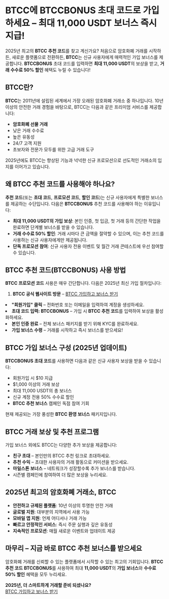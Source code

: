 <h1>BTCC에 BTCCBONUS 초대 코드로 가입하세요 – 최대 11,000 USDT 보너스 즉시 지급!</h1>
<p>2025년 최고의 <strong>BTCC 추천 코드</strong>를 찾고 계신가요? 처음으로 암호화폐 거래를 시작하든, 새로운 플랫폼으로 전환하든, <strong>BTCC</strong>는 신규 사용자에게 매력적인 가입 보너스를 제공합니다. <strong>BTCCBONUS</strong> 초대 코드를 입력하면 <strong>최대 11,000 USDT</strong>의 보상을 받고, <strong>거래 수수료 50% 할인</strong> 혜택도 누릴 수 있습니다!</p>

<section>
    <h2>BTCC란?</h2>
    <p><strong>BTCC</strong>는 2011년에 설립된 세계에서 가장 오래된 암호화폐 거래소 중 하나입니다. 10년 이상의 안전한 거래 경험을 바탕으로, BTCC는 다음과 같은 프리미엄 서비스를 제공합니다:</p>
    <ul>
        <li><strong>암호화폐 선물 거래</strong></li>
        <li>낮은 거래 수수료</li>
        <li>높은 유동성</li>
        <li>24/7 고객 지원</li>
        <li>초보자와 전문가 모두를 위한 고급 거래 도구</li>
    </ul>
    <p>2025년에도 BTCC는 향상된 기능과 넉넉한 신규 프로모션으로 선도적인 거래소의 입지를 이어가고 있습니다.</p>
</section>

<section>
    <h2>왜 BTCC 추천 코드를 사용해야 하나요?</h2>
    <p><strong>추천 코드</strong>(또는 <strong>초대 코드</strong>, <strong>프로모션 코드</strong>, <strong>할인 코드</strong>)는 신규 사용자에게 특별한 보너스를 제공하는 수단입니다. 다음은 <strong>BTCCBONUS</strong> 추천 코드를 사용해야 하는 이유입니다:</p>
    <ul>
        <li><strong>최대 11,000 USDT의 가입 보상</strong>: 본인 인증, 첫 입금, 첫 거래 등의 간단한 작업을 완료하면 단계별 보너스를 받을 수 있습니다.</li>
        <li><strong>거래 수수료 50% 할인</strong>: 거래 시마다 큰 금액을 절약할 수 있으며, 이는 추천 코드를 사용하는 신규 사용자에게만 제공됩니다.</li>
        <li><strong>단독 프로모션 참여</strong>: 신규 사용자 전용 이벤트 및 월간 거래 콘테스트에 우선 참여할 수 있습니다.</li>
    </ul>
</section>

<section>
    <h2>BTCC 추천 코드(BTCCBONUS) 사용 방법</h2>
    <p><strong>BTCC 프로모션 코드</strong> 사용은 매우 간단합니다. 다음은 2025년 최신 가입 절차입니다:</p>
    <ol>
        <li><strong>BTCC 공식 웹사이트 방문</strong> – <a href="https://partner.btcc.com/us/c/BTCCBONUS/9303" target="_blank">BTCC 가입하고 보너스 받기</a>
</section>

  <li><strong>"회원가입" 클릭</strong> – 전화번호 또는 이메일을 입력하여 계정을 생성하세요.</li>
        <li><strong>초대 코드 입력: BTCCBONUS</strong> – 가입 시 <strong>BTCC 추천 코드</strong>를 입력하여 보상을 활성화하세요.</li>
        <li><strong>본인 인증 완료</strong> – 전체 보너스 패키지를 받기 위해 KYC를 완료하세요.</li>
        <li><strong>가입 보너스 수령</strong> – 거래를 시작하고 즉시 보너스를 받으세요!</li>
    </ol>
</section>

<section>
    <h2>BTCC 가입 보너스 구성 (2025년 업데이트)</h2>
    <p><strong>BTCCBONUS 초대 코드</strong>를 사용하면 다음과 같은 신규 사용자 보상을 받을 수 있습니다:</p>
    <ul>
        <li>회원가입 시 $10 지급</li>
        <li>$1,000 이상의 거래 보상</li>
        <li>최대 11,000 USDT의 총 보너스</li>
        <li>신규 계정 전용 50% 수수료 할인</li>
        <li><strong>BTCC 추천 보너스</strong> 캠페인 독점 참여 기회</li>
    </ul>
    <p>현재 제공되는 가장 풍성한 <strong>BTCC 환영 보너스</strong> 패키지입니다.</p>
</section>

<section>
    <h2>BTCC 거래 보상 및 추천 프로그램</h2>
    <p>가입 보너스 외에도 BTCC는 다양한 추가 보상을 제공합니다:</p>
    <ul>
        <li><strong>친구 초대</strong> – 본인만의 BTCC 추천 링크로 초대하세요.</li>
        <li><strong>추천 수익</strong> – 초대한 사용자의 거래 활동으로 커미션을 받으세요.</li>
        <li><strong>마일스톤 보너스</strong> – 네트워크가 성장할수록 추가 보너스를 받습니다.</li>
        <li>시즌별 캠페인에 참여하여 더 많은 보상을 누리세요.</li>
    </ul>
</section>

<section>
    <h2>2025년 최고의 암호화폐 거래소, BTCC</h2>
    <ul>
        <li><strong>안전하고 규제된 플랫폼</strong>: 10년 이상의 투명한 안전 거래</li>
        <li><strong>글로벌 지원</strong>: 대부분의 지역에서 사용 가능</li>
        <li><strong>모바일 앱 지원</strong>: 언제 어디서나 거래 가능</li>
        <li><strong>빠르고 안정적인 서비스</strong>: 즉시 주문 실행과 깊은 유동성</li>
        <li><strong>지속적인 프로모션</strong>: 매월 새로운 이벤트와 업데이트 제공</li>
    </ul>
</section>

<section>
    <h2>마무리 – 지금 바로 BTCC 추천 보너스를 받으세요</h2>
    <p>암호화폐 거래를 신뢰할 수 있는 플랫폼에서 시작할 수 있는 최고의 기회입니다. <strong>BTCC 추천 코드</strong> <strong>BTCCBONUS</strong>를 사용하여 최대 <strong>11,000 USDT</strong>의 <strong>가입 보너스</strong>와 <strong>수수료 50% 할인</strong> 혜택을 모두 누리세요.</p>
    <p><strong>2025년, 더 스마트하게 거래할 준비 되셨나요?</strong><br>
        <a href="https://partner.btcc.com/us/c/BTCCBONUS/9303" target="_blank">BTCC 가입하고 보너스 받기</a>
</section>
